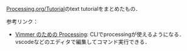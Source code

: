 [Processing.org/Tutorial](https://processing.org/tutorials)のtext tutorialをまとめたもの．

参考リンク：
- [Vimmer のための Processing](https://qiita.com/utahkaA/items/d85bc2cff6ec94e5d16b): CLIでprocessingが使えるようになる．vscodeなどのエディタで編集してコマンド実行できる．